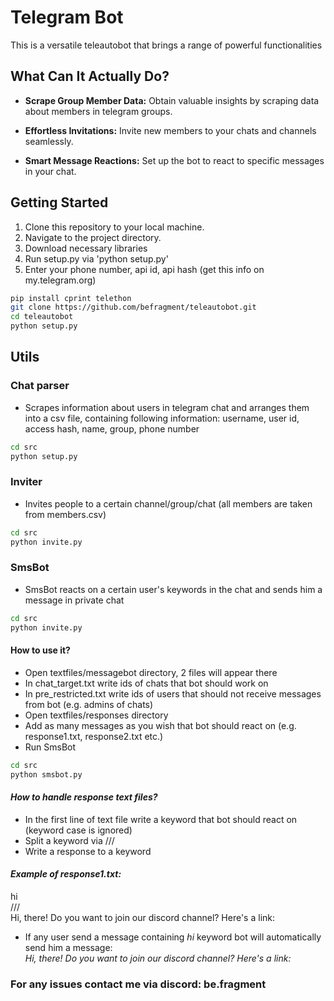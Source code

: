 # Telegram Bot

This is a versatile teleautobot that brings a range of powerful functionalities  
## What Can It Actually Do?

- **Scrape Group Member Data:** Obtain valuable insights by scraping data about members in telegram groups.

- **Effortless Invitations:** Invite new members to your chats and channels seamlessly.

- **Smart Message Reactions:** Set up the bot to react to specific messages in your chat.

## Getting Started

1. Clone this repository to your local machine.
2. Navigate to the project directory.
3. Download necessary libraries
4. Run setup.py via 'python setup.py'
5. Enter your phone number, api id, api hash (get this info on my.telegram.org)

```bash
pip install cprint telethon
git clone https://github.com/befragment/teleautobot.git
cd teleautobot
python setup.py
```

## Utils 

### Chat parser

- Scrapes information about users in telegram chat and arranges them into a csv file, containing following information:
username, user id, access hash, name, group, phone number

```bash
cd src
python setup.py
```

### Inviter
- Invites people to a certain channel/group/chat (all members are taken from members.csv)

```bash
cd src
python invite.py
```

### SmsBot

- SmsBot reacts on a certain user's keywords in the chat and sends him a message in private chat

```bash
cd src
python invite.py
```

#### How to use it?

- Open textfiles/messagebot directory, 2 files will appear there
- In chat_target.txt write ids of chats that bot should work on 
- In pre_restricted.txt write ids of users that should not receive messages from bot (e.g. admins of chats)
- Open textfiles/responses directory
- Add as many messages as you wish that bot should react on (e.g. response1.txt, response2.txt etc.)
- Run SmsBot

```bash
cd src
python smsbot.py
```

#### _How to handle response text files?_

- In the first line of text file write a keyword that bot should react on (keyword case is ignored)
- Split a keyword via ///
- Write a response to a keyword

#### _Example of response1.txt:_

hi <br>
/// <br>
Hi, there! Do you want to join our discord channel? Here's a link: <br>

- If any user send a message containing _hi_ keyword bot will automatically send him a message:<br>
_Hi, there! Do you want to join our discord channel? Here's a link:_

### For any issues contact me via discord: be.fragment
